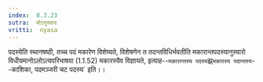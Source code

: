 ```yaml
---
index:  8.3.23
sutra:  मोऽनुस्वारः
vritti:  nyasa
---
```


पदस्येति स्थानषष्ठी, तच्च पदं मकारेण विशेष्यते, विशेषणेन त तदन्तविधिर्भवतीति मकारान्तपदस्यानुस्वारो विधीयमानोऽलोऽत्यपरिभाषया (1.1.52) मकारस्यैव विज्ञायते, इत्याह--`मकारान्तस्य पदस्य`झ्र्`मकारस्य पदान्तस्य`--काशिका, पदमञ्जरी चट पदस्य` इति।।

